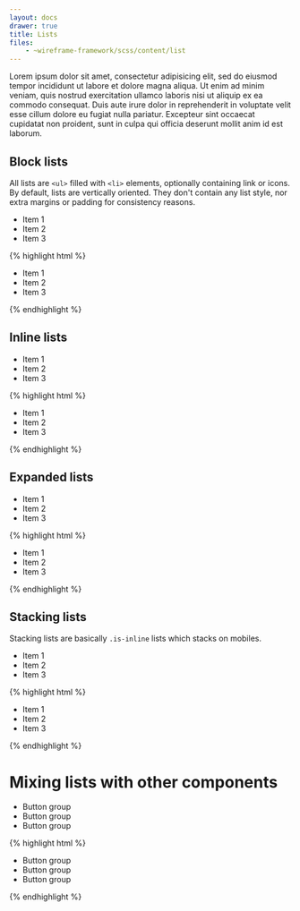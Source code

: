 ```yaml
---
layout: docs
drawer: true
title: Lists
files:
    - ~wireframe-framework/scss/content/list
---
```


Lorem ipsum dolor sit amet, consectetur adipisicing elit, sed do eiusmod tempor incididunt ut labore et dolore magna aliqua. Ut enim ad minim veniam, quis nostrud exercitation ullamco laboris nisi ut aliquip ex ea commodo consequat. Duis aute irure dolor in reprehenderit in voluptate velit esse cillum dolore eu fugiat nulla pariatur. Excepteur sint occaecat cupidatat non proident, sunt in culpa qui officia deserunt mollit anim id est laborum.

## Block lists

All lists are `<ul>` filled with `<li>` elements, optionally containing link or icons. By default, lists are vertically oriented. They don't contain any list style, nor extra margins or padding for consistency reasons.

<ul class="list">
    <li>Item 1</li>
    <li>Item 2</li>
    <li>Item 3</li>
</ul>

{% highlight html %}
<ul class="list">
    <li>Item 1</li>
    <li>Item 2</li>
    <li>Item 3</li>
</ul>
{% endhighlight %}

## Inline lists

<ul class="list is-inline">
    <li class="is-espaced">Item 1</li>
    <li class="is-espaced">Item 2</li>
    <li class="is-espaced">Item 3</li>
</ul>

{% highlight html %}
<ul class="list is-inline">
    <li class="is-espaced">Item 1</li>
    <li class="is-espaced">Item 2</li>
    <li class="is-espaced">Item 3</li>
</ul>
{% endhighlight %}

## Expanded lists

<ul class="list is-expanded is-inline">
    <li>Item 1</li>
    <li>Item 2</li>
    <li>Item 3</li>
</ul>

{% highlight html %}
<ul class="list is-expanded is-inline">
    <li>Item 1</li>
    <li>Item 2</li>
    <li>Item 3</li>
</ul>
{% endhighlight %}

## Stacking lists

Stacking lists are basically `.is-inline` lists which stacks on mobiles.

<ul class="list is-expanded is-stacking">
    <li>Item 1</li>
    <li>Item 2</li>
    <li>Item 3</li>
</ul>

{% highlight html %}
<ul class="list is-expanded is-stacking">
    <li>Item 1</li>
    <li>Item 2</li>
    <li>Item 3</li>
</ul>
{% endhighlight %}

# Mixing lists with other components

<ul class="list is-expanded is-inline">
    <li><a class="button is-full pill-left">Button group</a></li>
    <li><a class="button is-full">Button group</a></li>
    <li><a class="button is-full pill-right">Button group</a></li>
</ul>

{% highlight html %}
<ul class="list is-expanded is-stacking">
    <li><a class="button is-full pill-left">Button group</a></li>
    <li><a class="button is-full">Button group</a></li>
    <li><a class="button is-full pill-right">Button group</a></li>
</ul>
{% endhighlight %}

